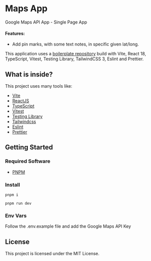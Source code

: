 
# Maps App

Google Maps API App - Single Page App

#### Features:

- Add pin marks, with some text notes, in specific given lat/long.

This application uses a [boilerplate repository](https://github.com/joaopaulomoraes/reactjs-vite-tailwindcss-boilerplate) build with Vite, React 18, TypeScript, Vitest, Testing Library, TailwindCSS 3, Eslint and Prettier.

## What is inside?

This project uses many tools like:

- [Vite](https://vitejs.dev)
- [ReactJS](https://reactjs.org)
- [TypeScript](https://www.typescriptlang.org)
- [Vitest](https://vitest.dev)
- [Testing Library](https://testing-library.com)
- [Tailwindcss](https://tailwindcss.com)
- [Eslint](https://eslint.org)
- [Prettier](https://prettier.io)

## Getting Started

### Required Software

- [PNPM](https://pnpm.io/pt/)

### Install

```
pnpm i

pnpm run dev
```

### Env Vars

Follow the .env.example file and add the Google Maps API Key

## License

This project is licensed under the MIT License.
